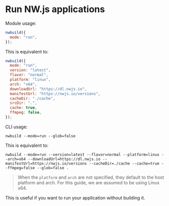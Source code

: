 # Run NW.js applications

Module usage:

```javascript
nwbuild({
  mode: "run",
});
```

This is equivalent to:

```javascript
nwbuild({
  mode: "run",
  version: "latest",
  flavor: "normal",
  platform: "linux",
  arch: "x64",
  downloadUrl: "https://dl.nwjs.io",
  manifestUrl: "https://nwjs.io/versions",
  cacheDir: "./cache",
  srcDir: ".",
  cache: true,
  ffmpeg: false,
});
```

CLI usage:

```shell
nwbuild --mode=run --glob=false
```

This is equivalent to:

```shell
nwbuild --mode=run --version=latest --flavor=normal --platform=linux --arch=x64 --downloadUrl=https://dl.nwjs.io --manifestUrl=https://nwjs.io/versions --cacheDir=./cache --cache=true --ffmpeg=false --glob=false .
```

> When the `platform` and `arch` are not specified, they default to the host platform and arch. For this guide, we are assumed to be using Linux x64.

This is useful if you want to run your application without building it.
